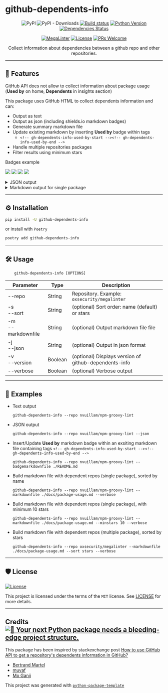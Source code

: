 # github-dependents-info

<div align="center">

![PyPI](https://img.shields.io/pypi/v/github-dependents-info)
![PyPI - Downloads](https://img.shields.io/pypi/dm/github-dependents-info)
[![Build status](https://github.com/nvuillam/github-dependents-info/workflows/build/badge.svg?branch=main&event=push)](https://github.com/nvuillam/github-dependents-info/actions?query=workflow%3Abuild)
[![Python Version](https://img.shields.io/pypi/pyversions/github-dependents-info.svg)](https://pypi.org/project/github-dependents-info/)
[![Dependencies Status](https://img.shields.io/badge/dependencies-up%20to%20date-brightgreen.svg)](https://github.com/nvuillam/github-dependents-info/pulls?utf8=%E2%9C%93&q=is%3Apr%20author%3Aapp%2Fdependabot)

[![MegaLinter](https://github.com/nvuillam/github-dependents-info/workflows/MegaLinter/badge.svg?branch=main)](https://oxsecurity.github.io/megalinter)
[![License](https://img.shields.io/github/license/nvuillam/github-dependents-info)](https://github.com/nvuillam/github-dependents-info/blob/master/LICENSE)
[![PRs Welcome](https://img.shields.io/badge/PRs-welcome-brightgreen.svg?style=flat-square)](http://makeapullrequest.com)

Collect information about dependencies between a github repo and other repositories.

</div>

_________________
## 🚀 Features

GitHub API does not allow to collect information about package usage (**Used by** on home, **Dependents** in insights section)

This package uses GitHub HTML to collect dependents information and can:

- Output as text
- Output as json (including shields.io markdown badges)
- Generate summary markdown file
- Update existing markdown by inserting **Used by** badge within tags 
  - `<!-- gh-dependents-info-used-by-start --><!-- gh-dependents-info-used-by-end -->`
- Handle multiple repositories packages
- Filter results using minimum stars

Badges example

[![](https://img.shields.io/static/v1?label=Used%20by&message=15&color=informational&logo=slickpic)](https://github.com/nvuillam/npm-groovy-lint/network/dependents)
[![](https://img.shields.io/static/v1?label=Used%20by%20(public)&message=11&color=informational&logo=slickpic)](https://github.com/nvuillam/npm-groovy-lint/network/dependents)
[![](https://img.shields.io/static/v1?label=Used%20by%20(private)&message=4&color=informational&logo=slickpic)](https://github.com/nvuillam/npm-groovy-lint/network/dependents)
[![](https://img.shields.io/static/v1?label=Used%20by%20(stars)&message=56&color=informational&logo=slickpic)](https://github.com/nvuillam/npm-groovy-lint/network/dependents)

<details>
  <summary>JSON output</summary>

```json
{
    "public_dependents_repos": [
        {
            "id": null,
            "name": "nvuillam/npm-groovy-lint",
            "url": "https://github.com/nvuillam/npm-groovy-lint/network/dependents",
            "public_dependent_stars": 56,
            "public_dependents": [
                {
                    "name": "nvuillam/vscode-groovy-lint",
                    "stars": 52
                },
                {
                    "name": "run2cmd/dotfiles",
                    "stars": 2
                },
                {
                    "name": "aboe026/software-update-checker",
                    "stars": 2
                },
                {
                    "name": "Moaz-Adel/Jobsity-Challenge",
                    "stars": 0
                },
                {
                    "name": "Moaz-Adel/automation-exercise-cypress",
                    "stars": 0
                },
                {
                    "name": "mashafrancis/sa-jenkins",
                    "stars": 0
                },
                {
                    "name": "katalon-labs/katalon-recorder-extension",
                    "stars": 0
                },
                {
                    "name": "aboe026/data-structures",
                    "stars": 0
                },
                {
                    "name": "aboe026/shields.io-badge-results",
                    "stars": 0
                },
                {
                    "name": "CIT-SeniorDesign/CIT-SeniorDesign.github.io",
                    "stars": 0
                },
                {
                    "name": "RecuencoJones/vscode-groovy-lint-issue",
                    "stars": 0
                }
            ],
            "public_dependents_number": 11,
            "private_dependents_number": 4,
            "total_dependents_number": 15,
            "badges": {
                "total": "[![](https://img.shields.io/static/v1?label=Used%20by&message=15&color=informational&logo=slickpic)](https://github.com/nvuillam/npm-groovy-lint/network/dependents)",
                "public": "[![](https://img.shields.io/static/v1?label=Used%20by%20(public)&message=11&color=informational&logo=slickpic)](https://github.com/nvuillam/npm-groovy-lint/network/dependents)",
                "private": "[![](https://img.shields.io/static/v1?label=Used%20by%20(private)&message=4&color=informational&logo=slickpic)](https://github.com/nvuillam/npm-groovy-lint/network/dependents)",
                "stars": "[![](https://img.shields.io/static/v1?label=Used%20by%20(stars)&message=56&color=informational&logo=slickpic)](https://github.com/nvuillam/npm-groovy-lint/network/dependents)"
            }
        }
    ],
    "total_dependents_number": 15,
    "public_dependents_number": 11,
    "private_dependents_number": 4,
    "public_dependents_stars": 56,
    "badges": {
        "total": "[![](https://img.shields.io/static/v1?label=Used%20by&message=15&color=informational&logo=slickpic)](https://github.com/nvuillam/npm-groovy-lint/network/dependents)",
        "public": "[![](https://img.shields.io/static/v1?label=Used%20by%20(public)&message=11&color=informational&logo=slickpic)](https://github.com/nvuillam/npm-groovy-lint/network/dependents)",
        "private": "[![](https://img.shields.io/static/v1?label=Used%20by%20(private)&message=4&color=informational&logo=slickpic)](https://github.com/nvuillam/npm-groovy-lint/network/dependents)",
        "stars": "[![](https://img.shields.io/static/v1?label=Used%20by%20(stars)&message=56&color=informational&logo=slickpic)](https://github.com/nvuillam/npm-groovy-lint/network/dependents)"
    }
}{
    "all_public_dependent_repos": [
        {
            "name": "nvuillam/vscode-groovy-lint",
            "stars": 52
        },
        {
            "name": "run2cmd/dotfiles",
            "stars": 2
        },
        {
            "name": "aboe026/software-update-checker",
            "stars": 2
        },
        {
            "name": "Moaz-Adel/Jobsity-Challenge",
            "stars": 0
        },
        {
            "name": "Moaz-Adel/automation-exercise-cypress",
            "stars": 0
        },
        {
            "name": "mashafrancis/sa-jenkins",
            "stars": 0
        },
        {
            "name": "katalon-labs/katalon-recorder-extension",
            "stars": 0
        },
        {
            "name": "aboe026/data-structures",
            "stars": 0
        },
        {
            "name": "aboe026/shields.io-badge-results",
            "stars": 0
        },
        {
            "name": "CIT-SeniorDesign/CIT-SeniorDesign.github.io",
            "stars": 0
        },
        {
            "name": "RecuencoJones/vscode-groovy-lint-issue",
            "stars": 0
        }
    ],
    "packages": [
        {
            "id": null,
            "name": "nvuillam/npm-groovy-lint",
            "url": "https://github.com/nvuillam/npm-groovy-lint/network/dependents",
            "public_dependent_stars": 56,
            "public_dependents": [
                {
                    "name": "nvuillam/vscode-groovy-lint",
                    "stars": 52
                },
                {
                    "name": "run2cmd/dotfiles",
                    "stars": 2
                },
                {
                    "name": "aboe026/software-update-checker",
                    "stars": 2
                },
                {
                    "name": "Moaz-Adel/Jobsity-Challenge",
                    "stars": 0
                },
                {
                    "name": "Moaz-Adel/automation-exercise-cypress",
                    "stars": 0
                },
                {
                    "name": "mashafrancis/sa-jenkins",
                    "stars": 0
                },
                {
                    "name": "katalon-labs/katalon-recorder-extension",
                    "stars": 0
                },
                {
                    "name": "aboe026/data-structures",
                    "stars": 0
                },
                {
                    "name": "aboe026/shields.io-badge-results",
                    "stars": 0
                },
                {
                    "name": "CIT-SeniorDesign/CIT-SeniorDesign.github.io",
                    "stars": 0
                },
                {
                    "name": "RecuencoJones/vscode-groovy-lint-issue",
                    "stars": 0
                }
            ],
            "public_dependents_number": 11,
            "private_dependents_number": 4,
            "total_dependents_number": 15,
            "badges": {
                "total": "[![](https://img.shields.io/static/v1?label=Used%20by&message=15&color=informational&logo=slickpic)](https://github.com/nvuillam/npm-groovy-lint/network/dependents)",
                "public": "[![](https://img.shields.io/static/v1?label=Used%20by%20(public)&message=11&color=informational&logo=slickpic)](https://github.com/nvuillam/npm-groovy-lint/network/dependents)",
                "private": "[![](https://img.shields.io/static/v1?label=Used%20by%20(private)&message=4&color=informational&logo=slickpic)](https://github.com/nvuillam/npm-groovy-lint/network/dependents)",
                "stars": "[![](https://img.shields.io/static/v1?label=Used%20by%20(stars)&message=56&color=informational&logo=slickpic)](https://github.com/nvuillam/npm-groovy-lint/network/dependents)"
            }
        }
    ],
    "total_dependents_number": 15,
    "public_dependents_number": 11,
    "private_dependents_number": 4,
    "public_dependents_stars": 56,
    "badges": {
        "total": "[![](https://img.shields.io/static/v1?label=Used%20by&message=15&color=informational&logo=slickpic)](https://github.com/nvuillam/npm-groovy-lint/network/dependents)",
        "public": "[![](https://img.shields.io/static/v1?label=Used%20by%20(public)&message=11&color=informational&logo=slickpic)](https://github.com/nvuillam/npm-groovy-lint/network/dependents)",
        "private": "[![](https://img.shields.io/static/v1?label=Used%20by%20(private)&message=4&color=informational&logo=slickpic)](https://github.com/nvuillam/npm-groovy-lint/network/dependents)",
        "stars": "[![](https://img.shields.io/static/v1?label=Used%20by%20(stars)&message=56&color=informational&logo=slickpic)](https://github.com/nvuillam/npm-groovy-lint/network/dependents)"
    }
}
```
</details>

<details>
  <summary>Markdown output for single package</summary>

```markdown
# Dependents stats for nvuillam/npm-groovy-lint

## Package nvuillam/npm-groovy-lint

[![](https://img.shields.io/static/v1?label=Used%20by&message=15&color=informational&logo=slickpic)](https://github.com/nvuillam/npm-groovy-lint/network/dependents)
[![](https://img.shields.io/static/v1?label=Used%20by%20(public)&message=11&color=informational&logo=slickpic)](https://github.com/nvuillam/npm-groovy-lint/network/dependents)
[![](https://img.shields.io/static/v1?label=Used%20by%20(private)&message=4&color=informational&logo=slickpic)](https://github.com/nvuillam/npm-groovy-lint/network/dependents)
[![](https://img.shields.io/static/v1?label=Used%20by%20(stars)&message=56&color=informational&logo=slickpic)](https://github.com/nvuillam/npm-groovy-lint/network/dependents)

| Repository | Stars  |
| :--------  | -----: |
|[CIT-SeniorDesign/CIT-SeniorDesign.github.io](https://github.com/CIT-SeniorDesign/CIT-SeniorDesign.github.io) | 0 |
|[Moaz-Adel/Jobsity-Challenge](https://github.com/Moaz-Adel/Jobsity-Challenge) | 0 |
|[Moaz-Adel/automation-exercise-cypress](https://github.com/Moaz-Adel/automation-exercise-cypress) | 0 |
|[RecuencoJones/vscode-groovy-lint-issue](https://github.com/RecuencoJones/vscode-groovy-lint-issue) | 0 |
|[aboe026/data-structures](https://github.com/aboe026/data-structures) | 0 |
|[aboe026/shields.io-badge-results](https://github.com/aboe026/shields.io-badge-results) | 0 |
|[aboe026/software-update-checker](https://github.com/aboe026/software-update-checker) | 2 |
|[katalon-labs/katalon-recorder-extension](https://github.com/katalon-labs/katalon-recorder-extension) | 0 |
|[mashafrancis/sa-jenkins](https://github.com/mashafrancis/sa-jenkins) | 0 |
|[nvuillam/vscode-groovy-lint](https://github.com/nvuillam/vscode-groovy-lint) | 52 |
|[run2cmd/dotfiles](https://github.com/run2cmd/dotfiles) | 2 |

_Generated by [github-dependents-info](https://github.com/nvuillam/github-dependents-info)_
```
</details>

_________________
## ⚙️ Installation

```bash
pip install -U github-dependents-info
```

or install with `Poetry`

```bash
poetry add github-dependents-info
```

_________________
## 🛠️ Usage

```shell
    github-dependents-info [OPTIONS]
```

| Parameter              | Type    | Description                                           |
|------------------------|---------|-------------------------------------------------------|
| --repo                 | String  | Repository. Example: `oxsecurity/megalinter`          |
| -s<br/> --sort         | String  | (optional) Sort order: name (default) or stars        |
| -m<br/> --markdownfile | String  | (optional) Output markdown file file                  |
| -j<br/> --json         | String  | (optional) Output in json format                      |
| -v<br/> --version      | Boolean | (optional) Displays version of github-dependents-info |
| --verbose              | Boolean | (optional) Verbose output                             |

_________________
## 🧪 Examples

- Text output

      github-dependents-info --repo nvuillam/npm-groovy-lint

- JSON output

      github-dependents-info --repo nvuillam/npm-groovy-lint --json

- Insert/Update **Used by** markdown badge within an exsiting markdown file containing tags `<!-- gh-dependents-info-used-by-start --><!-- gh-dependents-info-used-by-end -->`

      github-dependents-info --repo nvuillam/npm-groovy-lint --badgemarkdownfile ./README.md

- Build markdown file with dependent repos (single package), sorted by name

      github-dependents-info --repo nvuillam/npm-groovy-lint --markdownfile ./docs/package-usage.md --verbose

- Build markdown file with dependent repos (single package), with minimum 10 stars

      github-dependents-info --repo nvuillam/npm-groovy-lint --markdownfile ./docs/package-usage.md --minstars 10 --verbose

- Build markdown file with dependent repos (multiple package), sorted by stars

      github-dependents-info --repo oxsecurity/megalinter --markdownfile ./docs/package-usage.md --sort stars --verbose

_________________
## 🛡 License

[![License](https://img.shields.io/github/license/nvuillam/github-dependents-info)](https://github.com/nvuillam/github-dependents-info/blob/master/LICENSE)

This project is licensed under the terms of the `MIT` license. See [LICENSE](https://github.com/nvuillam/github-dependents-info/blob/master/LICENSE) for more details.

_________________
## Credits [![🚀 Your next Python package needs a bleeding-edge project structure.](https://img.shields.io/badge/python--package--template-%F0%9F%9A%80-brightgreen)](https://github.com/TezRomacH/python-package-template)

This package has been inspired by stackexchange post [How to use GitHub API to get a repository's dependents information in GitHub?](https://stackoverflow.com/questions/58734176/how-to-use-github-api-to-get-a-repositorys-dependents-information-in-github)
- [Bertrand Martel](https://github.com/bertrandmartel)
- [muvaf](https://stackoverflow.com/users/5233252/muvaf)
- [Mo Ganji](https://linkedin.com/in/mohganji)

This project was generated with [`python-package-template`](https://github.com/TezRomacH/python-package-template)
